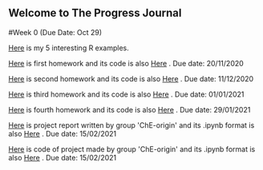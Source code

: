## Welcome to The Progress Journal

#Week 0 (Due Date: Oct 29)

[Here](files/hw_zero_cc_intexp.html) is my 5 interesting R examples.

[Here](files/HW1_CC.html) is first homework and its code is also [Here](files/HW1_CC.ipynb) . Due date: 20/11/2020

[Here](files/HW2/HW2byCemreC.html) is second homework and its code is also [Here](files/HW2/HW2byCemreC.ipynb) . Due date: 11/12/2020

[Here](files/HW3/HW3byCemreC.html) is third homework and its code is also [Here](files/HW3/HW3byCemreC.ipynb) . Due date: 01/01/2021

[Here](files/HW4/HW4byCemreC.html) is fourth homework and its code is also [Here](files/HW4/HW4byCemreC.ipynb) . Due date: 29/01/2021 

[Here](files/ProjectbyChE-origin/Report/ReportofProjectbyChE-origin.html) is project report written by group 'ChE-origin' and its .ipynb format is also [Here](files/ProjectbyChE-origin/Report/ReportofProjectbyChE-origin.ipynb) . Due date: 15/02/2021

[Here](files/ProjectbyChE-origin/Code/project_ChE-origin-Final.html) is code of project made by group 'ChE-origin' and its .ipynb format is also [Here](files/ProjectbyChE-origin/Code/project_ChE-origin-Final.ipynb) . Due date: 15/02/2021
 
